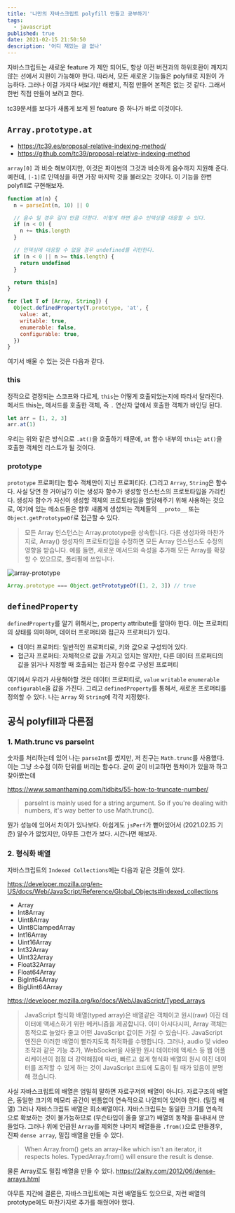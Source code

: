 ```yaml
---
title: '나만의 자바스크립트 polyfill 만들고 공부하기'
tags:
  - javascript
published: true
date: 2021-02-15 21:50:50
description: '어디 재밌는 글 없나'
---
```


자바스크립트는 새로운 feature 가 제안 되어도, 항상 이전 버전과의 하위호환이 깨지지 않는 선에서 지원이 가능해야 한다. 따라서, 모든 새로운 기능들은 polyfill로 지원이 가능하다. 그러나 이걸 가져다 써보기만 해봤지, 직접 만들어 본적은 없는 것 같다. 그래서 한번 직접 만들어 보려고 한다.

tc39문서를 보다가 새롭게 보게 된 feature 중 하나가 바로 이것이다.

## `Array.prototype.at`

- https://tc39.es/proposal-relative-indexing-method/
- https://github.com/tc39/proposal-relative-indexing-method

`array[0]` 과 비슷 해보이지만, 이것은 파이썬의 그것과 비슷하게 음수까지 지원해 준다. 예컨데, `[-1]`로 인덱싱을 하면 가장 마지막 것을 불러오는 것이다. 이 기능을 한번 polyfill로 구현해보자.

```javascript
function at(n) {
  n = parseInt(n, 10) || 0

  // 음수 일 경우 길이 만큼 더한다. 이렇게 하면 음수 인덱싱을 대응할 수 있다.
  if (n < 0) {
    n += this.length
  }

  // 인덱싱에 대응할 수 없을 경우 undefined를 리턴한다.
  if (n < 0 || n >= this.length) {
    return undefined
  }

  return this[n]
}

for (let T of [Array, String]) {
  Object.definedProperty(T.prototype, 'at', {
    value: at,
    writable: true,
    enumerable: false,
    configurable: true,
  })
}
```

여기서 배울 수 있는 것은 다음과 같다.

### this

정적으로 결정되는 스코프와 다르게, `this`는 어떻게 호출되었는지에 따라서 달라진다. 메서드 this는, 메서드를 호출한 객체, 즉 `.` 연산자 앞에서 호출한 객체가 바인딩 된다.

```javascript
let arr = [1, 2, 3]
arr.at(1)
```

우리는 위와 같은 방식으로 `.at()`을 호출하기 때문에, `at` 함수 내부의 `this`는 `at()`을 호출한 객체인 리스트가 될 것이다.

### prototype

`prototype` 프로퍼티는 함수 객체만이 지닌 프로퍼티다. (그리고 `Array`, `String`은 함수다. 사실 당연 한 거아님?) 이는 생성자 함수가 생성할 인스턴스의 프로토타입을 가리킨다. 생성자 함수가 자신이 생성할 객체의 프로토타입을 할당해주기 위해 사용하는 것으로, 여기에 있는 메소드들은 향후 새롭게 생성되는 객체들의 `__proto__` 또는 `Object.getPrototypeOf`로 접근할 수 있다.

> 모든 Array 인스턴스는 Array.prototype을 상속합니다. 다른 생성자와 마찬가지로, Array() 생성자의 프로토타입을 수정하면 모든 Array 인스턴스도 수정의 영향을 받습니다. 예를 들면, 새로운 메서드와 속성을 추가해 모든 Array를 확장할 수 있으므로, 폴리필에 쓰입니다.

![array-prototype](./images/array-prototype.png)

```javascript
Array.prototype === Object.getPrototypeOf([1, 2, 3]) // true
```

## `definedProperty`

`definedProperty`를 알기 위해서는, property attribute를 알아야 한다. 이는 프로퍼티의 상태를 의미하며, 데이터 프로퍼티와 접근자 프로퍼티가 있다.

- 데이터 프로퍼티: 일반적인 프로퍼티로, 키와 값으로 구성되어 있다.
- 접근자 프로퍼티: 자체적으로 값을 가지고 있지는 않지만, 다른 데이터 프로퍼티의 값을 읽거나 지정할 때 호출되는 접근자 함수로 구성된 프로퍼티

여기에서 우리가 사용해야할 것은 데이터 프로퍼티로, `value` `writable` `enumerable` `configurable`을 값을 가진다. 그리고 `definedProperty`를 통해서, 새로운 프로퍼티를 정의할 수 있다. 나는 `Array` 와 `String`에 각각 지정했다.

## 공식 polyfill과 다른점

### 1. Math.trunc vs parseInt

숫자를 처리하는데 있어 나는 `parseInt`를 썼지만, 저 친구는 `Math.trunc`를 사용했다. 이는 그냥 소수점 이하 단위를 버리는 함수다. 굳이 굳이 비교하면 뭔차이가 있을까 하고 찾아봤는데

https://www.samanthaming.com/tidbits/55-how-to-truncate-number/

> parseInt is mainly used for a string argument. So if you're dealing with numbers, it's way better to use Math.trunc().

뭔가 성능에 있어서 차이가 있나보다. 아쉽게도 `jsPerf`가 뻗어있어서 (2021.02.15 기준) 알수가 없었지만, 아무튼 그런가 보다. 시간나면 해보자.

### 2. 형식화 배열

자바스크립트의 `Indexed Collections`에는 다음과 같은 것들이 있다.

https://developer.mozilla.org/en-US/docs/Web/JavaScript/Reference/Global_Objects#indexed_collections

- Array
- Int8Array
- Uint8Array
- Uint8ClampedArray
- Int16Array
- Uint16Array
- Int32Array
- Uint32Array
- Float32Array
- Float64Array
- BigInt64Array
- BigUint64Array

https://developer.mozilla.org/ko/docs/Web/JavaScript/Typed_arrays

> JavaScript 형식화 배열(typed array)은 배열같은 객체이고 원시(raw) 이진 데이터에 액세스하기 위한 메커니즘을 제공합니다. 이미 아시다시피, Array 객체는 동적으로 늘었다 줄고 어떤 JavaScript 값이든 가질 수 있습니다. JavaScript 엔진은 이러한 배열이 빨라지도록 최적화를 수행합니다. 그러나, audio 및 video 조작과 같은 기능 추가, WebSocket을 사용한 원시 데이터에 액세스 등 웹 어플리케이션이 점점 더 강력해짐에 따라, 빠르고 쉽게 형식화 배열의 원시 이진 데이터를 조작할 수 있게 하는 것이 JavaScript 코드에 도움이 될 때가 있음이 분명해 졌습니다.

사실 자바스크립트의 배열은 엄밀히 말하면 자료구저의 배열이 아니다. 자료구조의 배열은, 동일한 크기의 메모리 공간이 빈틈없이 연속적으로 나열되어 있어야 한다. (밀집 배열) 그러나 자바스크립트 배열은 희소배열이다. 자바스크립트는 동일한 크기를 연속적으로 확보하는 것이 불가능하므로 (무슨타입이 올줄 알고?) 배열의 동작을 흉내내서 만들었다. 그러나 위에 언급된 `Array`를 제외한 나머지 배열들을 `.from()`으로 만들경우, 진짜 `dense array`, 밀집 배열을 만들 수 있다.

> When Array.from() gets an array-like which isn't an iterator, it respects holes. TypedArray.from() will ensure the result is dense.

물론 Array로도 밀집 배열을 만들 수 있다. https://2ality.com/2012/06/dense-arrays.html

아무튼 지간에 결론은, 자바스크립트에는 저런 배열들도 있으므로, 저런 배열의 prototype에도 마찬가지로 추가를 해줬어야 했다.
